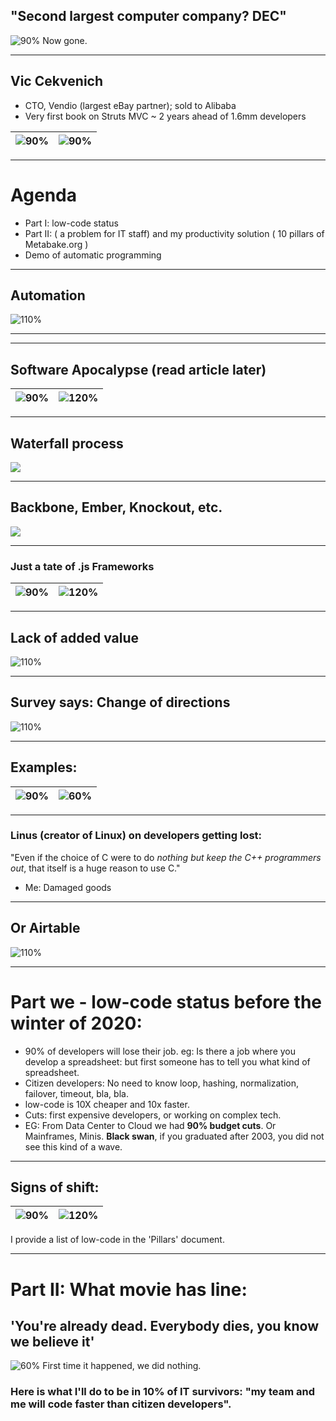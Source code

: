<!-- $theme: default -->
<!-- prerender: true -->
<!-- paginate: true -->
<!-- page_number: true -->
<!-- $size: 16:9 
<!-- footer: www.Metabake.org -->

## "Second largest computer company? DEC"

![90%](pro/00dec.png)
Now gone.

---

## Vic Cekvenich
- CTO, Vendio (largest eBay partner); sold to Alibaba
- Very first book on Struts MVC ~ 2 years ahead of 1.6mm developers

|![90%](pro/09vic.jpg)|![90%](pro/10strutsbooks.png)|
|:-:|:-:|

---

# Agenda
- Part I: low-code status
- Part II: ( a problem for IT staff) and my productivity solution ( 10 pillars of Metabake.org )
- Demo of automatic programming

---

## Automation
![110%](pro/11auto.png)

---

<!---

![](pro/12comp.png)
- Can someone read the middle # of software engineer salary above?

--->


---

## Software Apocalypse (read article later)
|![90%](pro/17apo.png)|![120%](pro/18hightech.png)|
|:-:|:-:|

---

## Waterfall process 
![](pro/19waterf.png)


---

## Backbone, Ember, Knockout, etc. 
![](pro/20poly.jpg)

--- 
### Just a tate of .js Frameworks
|![90%](pro/21airb.png)|![120%](pro/22flut.png)|
|:-:|:-:|

---

## Lack of added value
![110%](pro/30obsolete.png)

---

## Survey says: Change of directions
![110%](pro/31it.png)

---

## Examples:
|![90%](pro/40jform.png)|![60%](pro/41icode.png)|
|:-:|:-:|

---

### Linus (creator of Linux) on developers getting lost:
"Even if the choice of C were to do *nothing 
but keep the C++ programmers out*, 
 that itself is a huge reason to use C."
- Me: Damaged goods

---

## Or Airtable
![110%](pro/50air.png)

--- 

# Part we - low-code status before the winter of 2020:
- 90% of developers will lose their job. eg: Is there a job where you develop a spreadsheet: but first someone has to tell you what kind of spreadsheet. 
- Citizen developers: No need to know loop, hashing, normalization, failover, timeout, bla, bla. 
- low-code is 10X cheaper and 10x faster.
- Cuts: first expensive developers, or working on complex tech.
- EG: From Data Center to Cloud we had **90% budget cuts**. Or Mainframes, Minis. 
**Black swan**, if you graduated after 2003, you did not see this kind of a wave.

--- 

## Signs of shift: 
|![90%](pro/60report.png)|![120%](pro/60out.png)|
|:-:|:-:|
I provide a list of low-code in the 'Pillars' document.

---

# Part II: What movie has line: 
##  'You're already dead. Everybody dies, you know we believe it' 
![60%](pro/100linda.jpg)
First time it happened, we did nothing.

### Here is what I'll do to be in 10% of IT survivors: "my team and me will code faster than citizen developers". 
